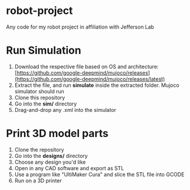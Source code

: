 # robot-project
Any code for my robot project in affiliation with Jefferson Lab

# Run Simulation
1. Download the respective file based on OS and architecture: [https://github.com/google-deepmind/mujoco/releases](https://github.com/google-deepmind/mujoco/releases/latest) 
2. Extract the file, and run **simulate** inside the extracted folder. Mujoco simulator should run
3. Clone this repository
4. Go into the **sim/** directory
5. Drag-and-drop any .xml into the simulator

# Print 3D model parts
1. Clone the repository
2. Go into the **designs/** directory
3. Choose any design you'd like
4. Open in any CAD software and export as STL
5. Use a program like "UltiMaker Cura" and slice the STL file into GCODE
6. Run on a 3D printer
